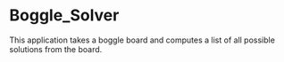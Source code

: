 # Boggle_Solver
This application takes a boggle board and computes a list of all possible solutions from the board.
